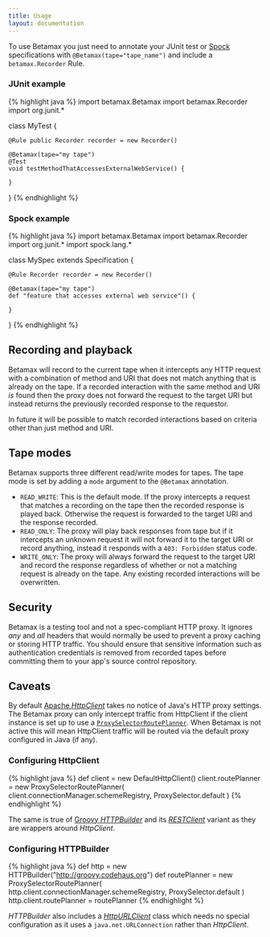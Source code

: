 ```yaml
---
title: Usage
layout: documentation
---
```


To use Betamax you just need to annotate your JUnit test or [Spock][spock] specifications with `@Betamax(tape="tape_name")` and include a `betamax.Recorder` Rule.

### JUnit example

{% highlight java %}
import betamax.Betamax
import betamax.Recorder
import org.junit.*

class MyTest {

    @Rule public Recorder recorder = new Recorder()

    @Betamax(tape="my tape")
    @Test
    void testMethodThatAccessesExternalWebService() {

    }
}
{% endhighlight %}

### Spock example

{% highlight java %}
import betamax.Betamax
import betamax.Recorder
import org.junit.*
import spock.lang.*

class MySpec extends Specification {

    @Rule Recorder recorder = new Recorder()

    @Betamax(tape="my tape")
    def "feature that accesses external web service"() {

    }
}
{% endhighlight %}

## Recording and playback

Betamax will record to the current tape when it intercepts any HTTP request with a combination of method and URI that does not match anything that is already on the tape. If a recorded interaction with the same method and URI _is_ found then the proxy does not forward the request to the target URI but instead returns the previously recorded response to the requestor.

In future it will be possible to match recorded interactions based on criteria other than just method and URI.

## Tape modes

Betamax supports three different read/write modes for tapes. The tape mode is set by adding a `mode` argument to the `@Betamax` annotation.

* `READ_WRITE`: This is the default mode. If the proxy intercepts a request that matches a recording on the tape then the recorded response is played back. Otherwise the request is forwarded to the target URI and the response recorded.
* `READ_ONLY`: The proxy will play back responses from tape but if it intercepts an unknown request it will not forward it to the target URI or record anything, instead it responds with a `403: Forbidden` status code.
* `WRITE_ONLY`: The proxy will always forward the request to the target URI and record the response regardless of whether or not a matching request is already on the tape. Any existing recorded interactions will be overwritten.

## Security

Betamax is a testing tool and not a spec-compliant HTTP proxy. It ignores _any_ and _all_ headers that would normally be used to prevent a proxy caching or storing HTTP traffic. You should ensure that sensitive information such as authentication credentials is removed from recorded tapes before committing them to your app's source control repository.

## Caveats

By default [Apache _HttpClient_][httpclient] takes no notice of Java's HTTP proxy settings. The Betamax proxy can only intercept traffic from HttpClient if the client instance is set up to use a [`ProxySelectorRoutePlanner`][proxyselector]. When Betamax is not active this will mean HttpClient traffic will be routed via the default proxy configured in Java (if any).

### Configuring HttpClient

{% highlight java %}
def client = new DefaultHttpClient()
client.routePlanner = new ProxySelectorRoutePlanner(
    client.connectionManager.schemeRegistry,
    ProxySelector.default
)
{% endhighlight %}

The same is true of [Groovy _HTTPBuilder_][httpbuilder] and its [_RESTClient_][restclient] variant as they are wrappers around _HttpClient_.

### Configuring HTTPBuilder

{% highlight java %}
def http = new HTTPBuilder("http://groovy.codehaus.org")
def routePlanner = new ProxySelectorRoutePlanner(
    http.client.connectionManager.schemeRegistry,
    ProxySelector.default
)
http.client.routePlanner = routePlanner
{% endhighlight %}

_HTTPBuilder_ also includes a [_HttpURLClient_][httpurlclient] class which needs no special configuration as it uses a `java.net.URLConnection` rather than _HttpClient_.

[httpclient]:http://hc.apache.org/httpcomponents-client-ga/httpclient/index.html
[proxyselector]:http://hc.apache.org/httpcomponents-client-ga/httpclient/apidocs/org/apache/http/impl/conn/ProxySelectorRoutePlanner.html
[httpbuilder]:http://groovy.codehaus.org/modules/http-builder/
[restclient]:http://groovy.codehaus.org/modules/http-builder/doc/rest.html
[httpurlclient]:http://groovy.codehaus.org/modules/http-builder/doc/httpurlclient.html
[spock]:http://spockframework.org/

